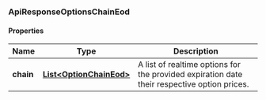 
[//]: # (CLASS:ApiResponseOptionsChainEod)

[//]: # (KIND:object)

### ApiResponseOptionsChainEod

#### Properties

[//]: # (START_DEFINITION)

Name | Type | Description
------------ | ------------- | -------------
**chain** | [**List&lt;OptionChainEod&gt;**](OptionChainEod.md) | A list of realtime options for the provided expiration date their respective option prices. &nbsp;

[//]: # (END_DEFINITION)


[//]: # (CONTAINED_CLASS:OptionChainEod)





